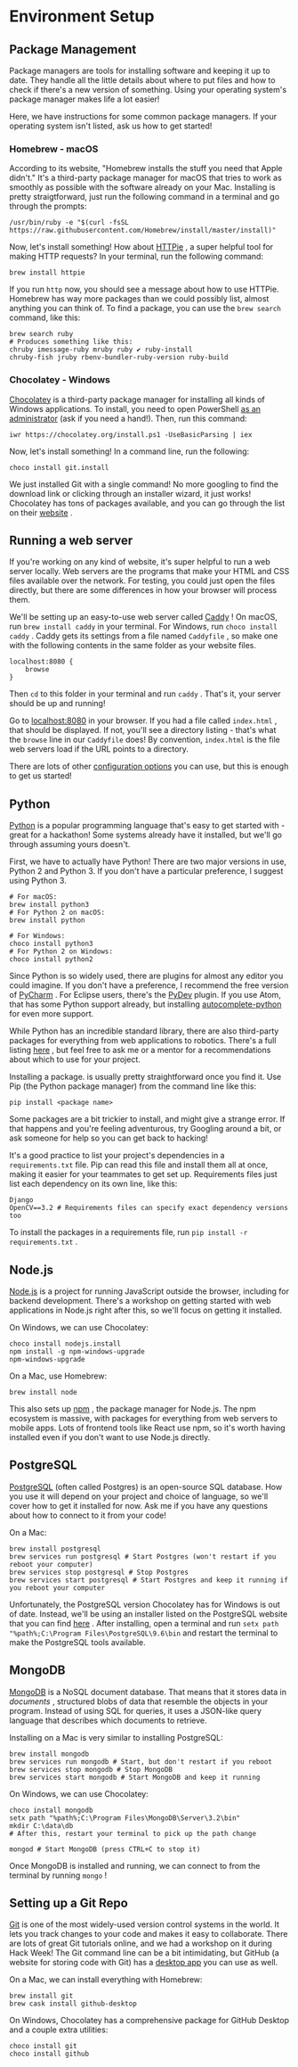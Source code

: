 # Environment Setup

## Package Management

Package managers are tools for installing software and keeping it up to date. They handle all the little details about where to put files and how to check if there's a new version of something. Using your operating system's package manager makes life a lot easier!

Here, we have instructions for some common package managers. If your operating system isn't listed, ask us how to get started!

### Homebrew - macOS

According to its website, "Homebrew installs the stuff you need that Apple didn't." It's a third-party package manager for macOS that tries to work as smoothly as possible with the software already on your Mac. Installing is pretty straigtforward, just run the following command in a terminal and go through the prompts:

```shell
/usr/bin/ruby -e "$(curl -fsSL https://raw.githubusercontent.com/Homebrew/install/master/install)"
```

Now, let's install something! How about [HTTPie](https://httpie.org/) , a super helpful tool for making HTTP requests? In your terminal, run the following command:

```shell
brew install httpie
```

If you run `http` now, you should see a message about how to use HTTPie. Homebrew has way more packages than we could possibly list, almost anything you can think of. To find a package, you can use the `brew search` command, like this:

```shell
brew search ruby
# Produces something like this:
chruby imessage-ruby mruby ruby ✔ ruby-install
chruby-fish jruby rbenv-bundler-ruby-version ruby-build
```

### Chocolatey - Windows

 [Chocolatey](https://chocolatey.org/) is a third-party package manager for installing all kinds of Windows applications. To install, you need to open PowerShell [as an administrator](http://www.thewindowsclub.com/how-to-open-an-elevated-powershell-prompt-in-windows-10) (ask if you need a hand!). Then, run this command:

```shell
iwr https://chocolatey.org/install.ps1 -UseBasicParsing | iex
```

Now, let's install something! In a command line, run the following:

```shell
choco install git.install
```

We just installed Git with a single command! No more googling to find the download link or clicking through an installer wizard, it just works! Chocolatey has tons of packages available, and you can go through the list on their [website](https://chocolatey.org/packages) .

## Running a web server

If you're working on any kind of website, it's super helpful to run a web server locally. Web servers are the programs that make your HTML and CSS files available over the network. For testing, you could just open the files directly, but there are some differences in how your browser will process them.

We'll be setting up an easy-to-use web server called [Caddy](https://caddyserver.com/) ! On macOS, run `brew install caddy` in your terminal. For Windows, run `choco install caddy` . Caddy gets its settings from a file named `Caddyfile` , so make one with the following contents in the same folder as your website files.

```
localhost:8080 {
    browse
}
```

Then `cd` to this folder in your terminal and run `caddy` . That's it, your server should be up and running!

Go to [localhost:8080](http://localhost:8080) in your browser. If you had a file called `index.html` , that should be displayed. If not, you'll see a directory listing - that's what the `browse` line in our `Caddyfile` does! By convention, `index.html` is the file web servers load if the URL points to a directory.

There are lots of other [configuration options](https://caddyserver.com/docs) you can use, but this is enough to get us started!

## Python

 [Python](https://www.python.org/) is a popular programming language that's easy to get started with - great for a hackathon! Some systems already have it installed, but we'll go through assuming yours doesn't.

First, we have to actually have Python! There are two major versions in use, Python 2 and Python 3. If you don't have a particular preference, I suggest using Python 3.

```shell
# For macOS:
brew install python3
# For Python 2 on macOS:
brew install python

# For Windows:
choco install python3
# For Python 2 on Windows:
choco install python2
```

Since Python is so widely used, there are plugins for almost any editor you could imagine. If you don't have a preference, I recommend the free version of [PyCharm](https://www.jetbrains.com/pycharm/) . For Eclipse users, there's the [PyDev](http://www.pydev.org/) plugin. If you use Atom, that has some Python support already, but installing [autocomplete-python](https://atom.io/packages/autocomplete-python) for even more support.

While Python has an incredible standard library, there are also third-party packages for everything from web applications to robotics. There's a full listing [here](https://pypi.python.org/pypi) , but feel free to ask me or a mentor for a recommendations about which to use for your project.

Installing a package. is usually pretty straightforward once you find it. Use Pip (the Python package manager) from the command line like this:

```shell
pip install <package name>
```

Some packages are a bit trickier to install, and might give a strange error. If that happens and you're feeling adventurous, try Googling around a bit, or ask someone for help so you can get back to hacking!

It's a good practice to list your project's dependencies in a `requirements.txt` file. Pip can read this file and install them all at once, making it easier for your teammates to get set up. Requirements files just list each dependency on its own line, like this:

```
Django
OpenCV==3.2 # Requirements files can specify exact dependency versions too
```

To install the packages in a requirements file, run `pip install -r requirements.txt` .

## Node.js

 [Node.js](https://nodejs.org/en/) is a project for running JavaScript outside the browser, including for backend development. There's a workshop on getting started with web applications in Node.js right after this, so we'll focus on getting it installed.

On Windows, we can use Chocolatey:

```shell
choco install nodejs.install
npm install -g npm-windows-upgrade
npm-windows-upgrade
```

On a Mac, use Homebrew:

```shell
brew install node
```

This also sets up [npm](https://www.npmjs.com/) , the package manager for Node.js. The npm ecosystem is massive, with packages for everything from web servers to mobile apps. Lots of frontend tools like React use npm, so it's worth having installed even if you don't want to use Node.js directly.

## PostgreSQL

 [PostgreSQL](https://www.postgresql.org/) (often called Postgres) is an open-source SQL database. How you use it will depend on your project and choice of language, so we'll cover how to get it installed for now. Ask me if you have any questions about how to connect to it from your code!

On a Mac:

```shell
brew install postgresql
brew services run postgresql # Start Postgres (won't restart if you reboot your computer)
brew services stop postgresql # Stop Postgres
brew services start postgresql # Start Postgres and keep it running if you reboot your computer
```

Unfortunately, the PostgreSQL version Chocolatey has for Windows is out of date. Instead, we'll be using an installer listed on the PostgreSQL website that you can find [here](http://www.enterprisedb.com/products/pgdownload.do#windows) . After installing, open a terminal and run `setx path "%path%;C:\Program Files\PostgreSQL\9.6\bin` and restart the terminal to make the PostgreSQL tools available.

## MongoDB

 [MongoDB](https://www.mongodb.com/) is a NoSQL document database. That means that it stores data in _documents_ , structured blobs of data that resemble the objects in your program. Instead of using SQL for queries, it uses a JSON-like query language that describes which documents to retrieve.

Installing on a Mac is very similar to installing PostgreSQL:

```shell
brew install mongodb
brew services run mongodb # Start, but don't restart if you reboot
brew services stop mongodb # Stop MongoDB
brew services start mongodb # Start MongoDB and keep it running
```

On Windows, we can use Chocolatey:

```shell
choco install mongodb
setx path "%path%;C:\Program Files\MongoDB\Server\3.2\bin"
mkdir C:\data\db
# After this, restart your terminal to pick up the path change

mongod # Start MongoDB (press CTRL+C to stop it)
```

Once MongoDB is installed and running, we can connect to from the terminal by running `mongo` !

## Setting up a Git Repo

 [Git](https://git-scm.com/) is one of the most widely-used version control systems in the world. It lets you track changes to your code and makes it easy to collaborate. There are lots of great Git tutorials online, and we had a workshop on it during Hack Week! The Git command line can be a bit intimidating, but GitHub (a website for storing code with Git) has a [desktop app](https://desktop.github.com/) you can use as well.

On a Mac, we can install everything with Homebrew:

```shell
brew install git
brew cask install github-desktop
```

On Windows, Chocolatey has a comprehensive package for GitHub Desktop and a couple extra utilities:

```shell
choco install git
choco install github
```
